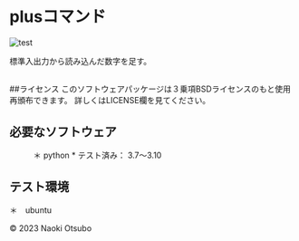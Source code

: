 # plusコマンド

![test](https://github.com/naoki0101/robosys2023/actions/workflows/test.yml/badge.svg)

 標準入出力から読み込んだ数字を足す。

##
##ライセンス
このソフトウェアパッケージは３乗項BSDライセンスのもと使用再頒布できます。
詳しくはLICENSE欄を見てください。

## 必要なソフトウェア
　　　＊ python
          * テスト済み： 3.7～3.10

## テスト環境
＊　ubuntu

© 2023 Naoki Otsubo
